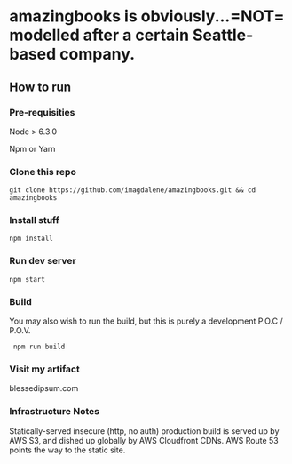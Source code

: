# amazingbooks is obviously...=NOT= modelled after a certain Seattle-based company.

## How to run

### Pre-requisities

Node > 6.3.0

Npm or Yarn

### Clone this repo 

    git clone https://github.com/imagdalene/amazingbooks.git && cd amazingbooks
    
### Install stuff
    
    npm install
    
### Run dev server
    
    npm start
    
### Build

You may also wish to run the build, but this is purely a development P.O.C / P.O.V. 
 
     npm run build
     
### Visit my artifact

blessedipsum.com

### Infrastructure Notes

Statically-served insecure (http, no auth) production build is served up by AWS S3,
and dished up globally by AWS Cloudfront CDNs. AWS Route 53 points the way to the static site.

